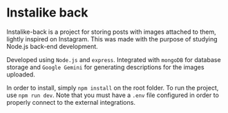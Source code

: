 # Instalike back
Instalike-back is a project for storing posts with images attached to them, lightly inspired on Instagram. This was made with the purpose of studying Node.js back-end development.

Developed using `Node.js` and `express`. Integrated with `mongoDB` for database storage and `Google Gemini` for generating descriptions for the images uploaded.

In order to install, simply `npm install` on the root folder.
To run the project, use `npm run dev`.
Note that you must have a `.env` file configured in order to properly connect to the external integrations.
